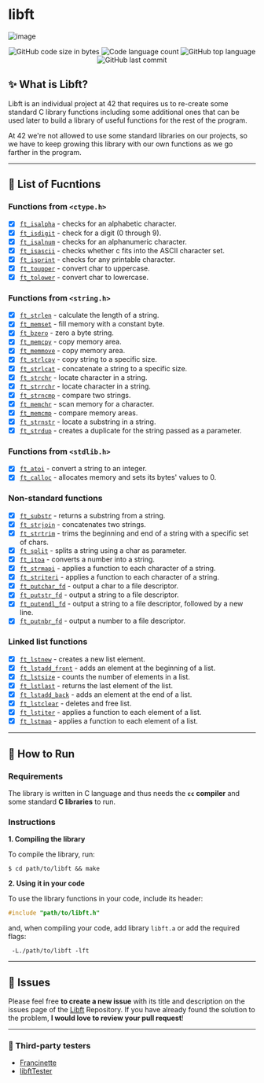 # libft
![image](https://github.com/user-attachments/assets/656f8688-702a-485f-869b-18ece121b11c)



<p align="center">
	<img alt="GitHub code size in bytes" src="https://img.shields.io/github/languages/code-size/Kr1sNg/42cursus-Libft?color=lightblue" />
	<img alt="Code language count" src="https://img.shields.io/github/languages/count/Kr1sNg/42cursus-Libft?color=yellow" />
	<img alt="GitHub top language" src="https://img.shields.io/github/languages/top/Kr1sNg/42cursus-Libft?color=blue" />
	<img alt="GitHub last commit" src="https://img.shields.io/github/last-commit/Kr1sNg/42cursus-Libft?color=green" />
</p>


## :sparkles: What is Libft?

Libft is an individual project at 42 that requires us to re-create some standard C library functions including some additional ones that can be used later to build a library of useful functions for the rest of the program.

At 42 we're not allowed to use some standard libraries on our projects, so we have to keep growing this library with our own functions as we go farther in the program.

---

## :bookmark_tabs: List of Fucntions

### Functions from `<ctype.h>`

- [x] [`ft_isalpha`](libft/ft_isalpha.c)	- checks for an alphabetic character.
- [x] [`ft_isdigit`](libft/ft_isdigit.c)	- check for a digit (0 through 9).
- [x] [`ft_isalnum`](libft/ft_isalnum.c)	- checks for an alphanumeric character.
- [x] [`ft_isascii`](libft/ft_isascii.c)	- checks whether c fits into the ASCII character set.
- [x] [`ft_isprint`](libft/ft_isprint.c)	- checks for any printable character.
- [x] [`ft_toupper`](libft/ft_toupper.c)	- convert char to uppercase.
- [x] [`ft_tolower`](libft/ft_tolower.c)	- convert char to lowercase.

### Functions from `<string.h>`

- [x] [`ft_strlen`](libft/ft_strlen.c)	- calculate the length of a string.
- [x] [`ft_memset`](libft/ft_memset.c)	- fill memory with a constant byte.
- [x] [`ft_bzero`](libft/ft_bzero.c)	- zero a byte string.
- [x] [`ft_memcpy`](libft/ft_memcpy.c)	- copy memory area.
- [x] [`ft_memmove`](libft/ft_memmove.c)	- copy memory area.
- [x] [`ft_strlcpy`](libft/ft_strlcpy.c)	- copy string to a specific size.
- [x] [`ft_strlcat`](libft/ft_strlcat.c)	- concatenate a string to a specific size.
- [x] [`ft_strchr`](libft/ft_strchr.c)	- locate character in a string.
- [x] [`ft_strrchr`](libft/ft_strrchr.c)	- locate character in a string.
- [x] [`ft_strncmp`](libft/ft_strncmp.c)	- compare two strings.
- [x] [`ft_memchr`](libft/ft_memchr.c)	- scan memory for a character.
- [x] [`ft_memcmp`](libft/ft_memcmp.c)	- compare memory areas.
- [x] [`ft_strnstr`](libft/ft_strnstr.c)	- locate a substring in a string.
- [x] [`ft_strdup`](libft/ft_strdup.c)	- creates a duplicate for the string passed as a parameter.

### Functions from `<stdlib.h>`
- [x] [`ft_atoi`](libft/ft_atoi.c)	- convert a string to an integer.
- [x] [`ft_calloc`](libft/ft_calloc.c)	- allocates memory and sets its bytes' values to 0.

### Non-standard functions
- [x] [`ft_substr`](libft/ft_substr.c)	- returns a substring from a string.
- [x] [`ft_strjoin`](libft/ft_strjoin.c)	- concatenates two strings.
- [x] [`ft_strtrim`](libft/ft_strtrim.c)	- trims the beginning and end of a string with a specific set of chars.
- [x] [`ft_split`](libft/ft_split.c)	- splits a string using a char as parameter.
- [x] [`ft_itoa`](libft/ft_itoa.c)	- converts a number into a string.
- [x] [`ft_strmapi`](libft/ft_strmapi.c)	- applies a function to each character of a string.
- [x] [`ft_striteri`](libft/ft_striteri.c)	- applies a function to each character of a string.
- [x] [`ft_putchar_fd`](libft/ft_putchar_fd.c)	- output a char to a file descriptor.
- [x] [`ft_putstr_fd`](libft/ft_putstr_fd.c)	- output a string to a file descriptor.
- [x] [`ft_putendl_fd`](libft/ft_putendl_fd.c)	- output a string to a file descriptor, followed by a new line.
- [x] [`ft_putnbr_fd`](libft/ft_putnbr_fd.c)	- output a number to a file descriptor.

### Linked list functions

- [x] [`ft_lstnew`](libft/ft_lstnew.c)	- creates a new list element.
- [x] [`ft_lstadd_front`](libft/ft_lstadd_front.c)	- adds an element at the beginning of a list.
- [x] [`ft_lstsize`](libft/ft_lstsize.c)	- counts the number of elements in a list.
- [x] [`ft_lstlast`](libft/ft_lstlast.c)	- returns the last element of the list.
- [x] [`ft_lstadd_back`](libft/ft_lstadd_back.c)	- adds an element at the end of a list.
- [x] [`ft_lstclear`](libft/ft_lstclear.c)	- deletes and free list.
- [x] [`ft_lstiter`](libft/ft_lstiter.c)	- applies a function to each element of a list.
- [x] [`ft_lstmap`](libft/ft_lstmap.c)	- applies a function to each element of a list.

---


## :construction_worker: How to Run

### Requirements

The library is written in C language and thus needs the **`cc` compiler** and some standard **C libraries** to run.

### Instructions

**1. Compiling the library**

To compile the library, run:

```shell
$ cd path/to/libft && make
```

**2. Using it in your code**

To use the library functions in your code, include its header:

```C
#include "path/to/libft.h"
```

and, when compiling your code, add library `libft.a` or add the required flags:

```shell
 -L./path/to/libft -lft
```
---

## :bug: Issues

Please feel free **to create a new issue** with its title and description on the issues page of the [Libft](https://github.com/Kr1sNg/42cursus-Libft/issues) Repository. If you have already found the solution to the problem, **I would love to review your pull request**!

---

### :microscope: Third-party testers
* [Francinette](https://github.com/xicodomingues/francinette)
* [libftTester](https://github.com/Tripouille/libftTester)
